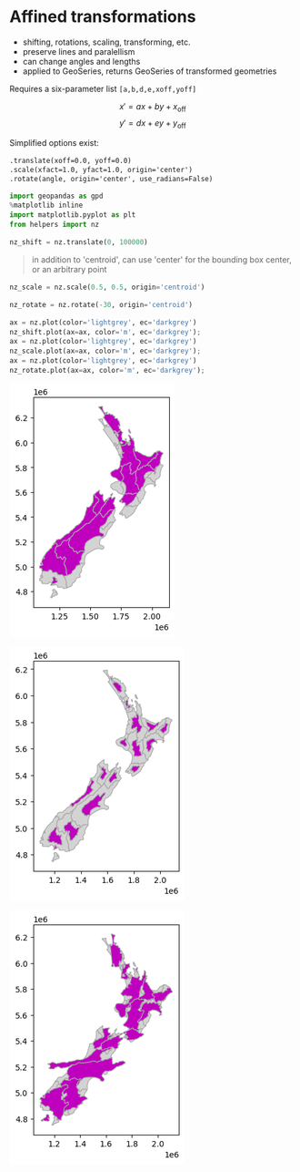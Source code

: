 # Affined transformations

- shifting, rotations, scaling, transforming, etc.
- preserve lines and paralellism
- can change angles and lengths
- applied to GeoSeries, returns GeoSeries of transformed geometries

Requires a six-parameter list `[a,b,d,e,xoff,yoff]`

$$
x' = a x + b y + x_\mathrm{off}
\tag{4.1}
$$
$$ 
y' = d x + e y + y_\mathrm{off}
\tag{4.2}
$$

Simplified options exist:

    .translate(xoff=0.0, yoff=0.0)
    .scale(xfact=1.0, yfact=1.0, origin='center')
    .rotate(angle, origin='center', use_radians=False)



```python
import geopandas as gpd 
%matplotlib inline 
import matplotlib.pyplot as plt
from helpers import nz
```


```python
nz_shift = nz.translate(0, 100000)
```

> in addition to 'centroid', can use 'center' for the bounding box center, or an arbitrary point


```python
nz_scale = nz.scale(0.5, 0.5, origin='centroid')
```


```python
nz_rotate = nz.rotate(-30, origin='centroid')
```


```python
ax = nz.plot(color='lightgrey', ec='darkgrey')
nz_shift.plot(ax=ax, color='m', ec='darkgrey');
ax = nz.plot(color='lightgrey', ec='darkgrey')
nz_scale.plot(ax=ax, color='m', ec='darkgrey');
ax = nz.plot(color='lightgrey', ec='darkgrey')
nz_rotate.plot(ax=ax, color='m', ec='darkgrey');
```


    
![png](AffineTransformations_files/AffineTransformations_8_0.png)
    



    
![png](AffineTransformations_files/AffineTransformations_8_1.png)
    



    
![png](AffineTransformations_files/AffineTransformations_8_2.png)
    



```python

```

